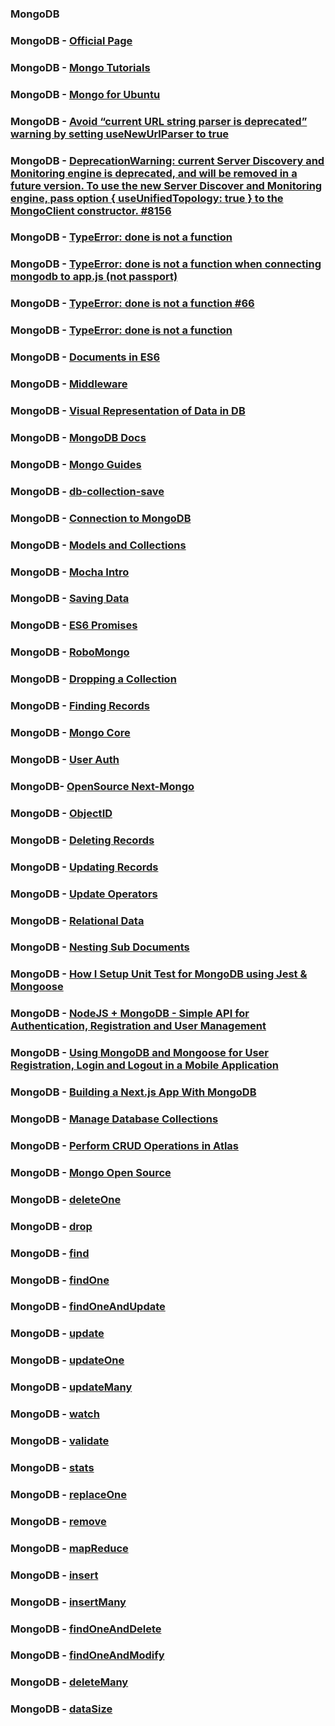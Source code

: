 ### MongoDB

### MongoDB - [Official Page](https://www.mongodb.com/)

### MongoDB - [Mongo Tutorials](https://www.youtube.com/watch?v=9OPP_1eAENg&list=PL4cUxeGkcC9jpvoYriLI0bY8DOgWZfi6u&index=1)

### MongoDB - [Mongo for Ubuntu](https://docs.mongodb.com/manual/tutorial/install-mongodb-on-ubuntu/)

### MongoDB - [Avoid “current URL string parser is deprecated” warning by setting useNewUrlParser to true](https://stackoverflow.com/questions/50448272/avoid-current-url-string-parser-is-deprecated-warning-by-setting-usenewurlpars)

### MongoDB - [ DeprecationWarning: current Server Discovery and Monitoring engine is deprecated, and will be removed in a future version. To use the new Server Discover and Monitoring engine, pass option { useUnifiedTopology: true } to the MongoClient constructor. #8156 ](https://github.com/Automattic/mongoose/issues/8156)

### MongoDB - [TypeError: done is not a function ](https://www.freecodecamp.org/forum/t/mongodb-typeerror-done-is-not-a-function/369760)

### MongoDB - [TypeError: done is not a function when connecting mongodb to app.js (not passport)](https://stackoverflow.com/questions/47425142/typeerror-done-is-not-a-function-when-connecting-mongodb-to-app-js-not-passpor)

### MongoDB - [TypeError: done is not a function #66](https://github.com/jeffbski/redux-logic/issues/66)


### MongoDB - [TypeError: done is not a function](https://stackoverflow.com/questions/44314127/typeerror-done-is-not-a-function)

### MongoDB - [Documents in ES6](https://mongoosejs.com/docs/unstable/docs/harmony.html)

### MongoDB - [Middleware](https://mongoosejs.com/docs/middleware.html)

### MongoDB - [Visual Representation of Data in DB](https://robomongo.org/)

### MongoDB - [MongoDB Docs](https://docs.mongodb.com/)

### MongoDB - [Mongo Guides](https://docs.mongodb.com/guides/?searchProperty=current&query=save)

### MongoDB - [db-collection-save](https://docs.mongodb.com/manual/reference/method/db.collection.save/)

### MongoDB - [Connection to MongoDB](https://www.youtube.com/watch?v=oT2HOw3fWp4&list=PL4cUxeGkcC9jpvoYriLI0bY8DOgWZfi6u&index=3)

### MongoDB - [Models and Collections](https://www.youtube.com/watch?v=gmlm7W1PZMA&list=PL4cUxeGkcC9jpvoYriLI0bY8DOgWZfi6u&index=4)

### MongoDB - [Mocha Intro](https://www.youtube.com/watch?v=6JUIxSOu4Q0&list=PL4cUxeGkcC9jpvoYriLI0bY8DOgWZfi6u&index=5)

### MongoDB - [Saving Data](https://www.youtube.com/watch?v=2oYtk83FZCA&list=PL4cUxeGkcC9jpvoYriLI0bY8DOgWZfi6u&index=6)

### MongoDB - [ES6 Promises](https://www.youtube.com/watch?v=fUT4z1eQ6kM&list=PL4cUxeGkcC9jpvoYriLI0bY8DOgWZfi6u&index=7)

### MongoDB - [RoboMongo](https://www.youtube.com/watch?v=aPd_4hHxm4A&list=PL4cUxeGkcC9jpvoYriLI0bY8DOgWZfi6u&index=8)

### MongoDB - [Dropping a Collection](https://www.youtube.com/watch?v=5dhoyoet0Fk&list=PL4cUxeGkcC9jpvoYriLI0bY8DOgWZfi6u&index=9)

### MongoDB - [Finding Records](https://www.youtube.com/watch?v=I-Kt3M8ljSE&list=PL4cUxeGkcC9jpvoYriLI0bY8DOgWZfi6u&index=10)

### MongoDB - [Mongo Core](https://www.mongodb.com/)

### MongoDB - [User Auth](https://dev.to/hoangvvo/how-i-build-a-full-fledged-app-with-next-js-and-mongodb-part-1-user-authentication-using-passport-js-4b16)

### MongoDB- [OpenSource Next-Mongo](https://awesomeopensource.com/project/hoangvvo/nextjs-mongodb-app?categoryPage=15)

### MongoDB - [ObjectID](https://www.youtube.com/watch?v=nM9bA4NtoHY&list=PL4cUxeGkcC9jpvoYriLI0bY8DOgWZfi6u&index=11)

### MongoDB - [Deleting Records](https://www.youtube.com/watch?v=ut8oZDiGSWc&list=PL4cUxeGkcC9jpvoYriLI0bY8DOgWZfi6u&index=12)

### MongoDB - [Updating Records](https://www.youtube.com/watch?v=Hu3m6gBcrnA&list=PL4cUxeGkcC9jpvoYriLI0bY8DOgWZfi6u&index=13)

### MongoDB - [Update Operators](https://www.youtube.com/watch?v=DeAWKJJng30&list=PL4cUxeGkcC9jpvoYriLI0bY8DOgWZfi6u&index=14)

### MongoDB - [Relational Data](https://www.youtube.com/watch?v=9JZJsChpwKs&list=PL4cUxeGkcC9jpvoYriLI0bY8DOgWZfi6u&index=15)

### MongoDB - [Nesting Sub Documents](https://www.youtube.com/watch?v=1ANDrQrP0uQ&list=PL4cUxeGkcC9jpvoYriLI0bY8DOgWZfi6u&index=16)

### MongoDB - [How I Setup Unit Test for MongoDB using Jest & Mongoose](https://medium.com/javascript-in-plain-english/how-i-setup-unit-test-for-mongodb-using-jest-mongoose-103b772ee164)

### MongoDB - [NodeJS + MongoDB - Simple API for Authentication, Registration and User Management](https://jasonwatmore.com/post/2018/06/14/nodejs-mongodb-simple-api-for-authentication-registration-and-user-management)

### MongoDB - [Using MongoDB and Mongoose for User Registration, Login and Logout in a Mobile Application](https://dzone.com/articles/using-mongodb-and-mongoose)

### MongoDB - [Building a Next.js App With MongoDB](https://thecodebarbarian.com/building-a-nextjs-app-with-mongodb.html)

### MongoDB - [Manage Database Collections](https://docs.atlas.mongodb.com/data-explorer/databases-collections/)

### MongoDB - [Perform CRUD Operations in Atlas](https://docs.atlas.mongodb.com/data-explorer/)

### MongoDB - [Mongo Open Source](http://www.lib4dev.in/info/hoangvvo/nextjs-mongodb-app/201392697)

### MongoDB - [deleteOne](https://docs.mongodb.com/manual/reference/method/db.collection.deleteOne/)

### MongoDB - [drop](https://docs.mongodb.com/manual/reference/method/db.collection.drop/)

### MongoDB - [find](https://docs.mongodb.com/manual/reference/method/db.collection.find/)

### MongoDB - [findOne](https://docs.mongodb.com/manual/reference/method/db.collection.findOne/)

### MongoDB - [findOneAndUpdate](https://docs.mongodb.com/manual/reference/method/db.collection.findOneAndUpdate/)

### MongoDB - [update](https://docs.mongodb.com/manual/reference/method/db.collection.update/)

### MongoDB - [updateOne](https://docs.mongodb.com/manual/reference/method/db.collection.updateOne/)

### MongoDB - [updateMany](https://docs.mongodb.com/manual/reference/method/db.collection.updateMany/)

### MongoDB - [watch](https://docs.mongodb.com/manual/reference/method/db.collection.watch/)

### MongoDB - [validate](https://docs.mongodb.com/manual/reference/method/db.collection.validate/)

### MongoDB - [stats](https://docs.mongodb.com/manual/reference/method/db.collection.stats/)

### MongoDB - [replaceOne](https://docs.mongodb.com/manual/reference/method/db.collection.replaceOne/)

### MongoDB - [remove](https://docs.mongodb.com/manual/reference/method/db.collection.remove/)

### MongoDB - [mapReduce](https://docs.mongodb.com/manual/reference/method/db.collection.mapReduce/)

### MongoDB - [insert](https://docs.mongodb.com/manual/reference/method/db.collection.insert/)

### MongoDB - [insertMany](https://docs.mongodb.com/manual/reference/method/db.collection.insertMany/)

### MongoDB - [findOneAndDelete](https://docs.mongodb.com/manual/reference/method/db.collection.findOneAndDelete/)

### MongoDB - [findOneAndModify](https://docs.mongodb.com/manual/reference/method/db.collection.findOneAndDelete/)

### MongoDB - [deleteMany](https://docs.mongodb.com/manual/reference/method/db.collection.deleteMany/)

### MongoDB - [dataSize](https://docs.mongodb.com/manual/reference/method/db.collection.dataSize/)